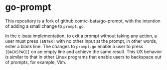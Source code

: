 # go-prompt

This repository is a fork of github.com/c-bata/go-prompt, with the intention
of adding a small change to `prompt.go`.

In the c-bata implementation, to exit a prompt without taking any action,
a user must press `[ENTER]` with no other input at the prompt, in other words,
enter a blank line. The changes to `prompt.go` enable a user to
press `[BACKSPACE]` on an empty line and achieve the same result.
This UX behavior is similar to that in other Linux programs that enable users
to backspace out of prompts, for example, Vim.

